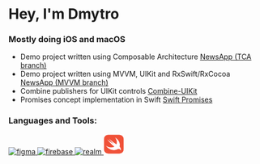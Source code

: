<h1 align="left">Hey, I'm Dmytro</h1>
<h3 align="left">Mostly doing iOS and macOS</h3>

- Demo project written using Composable Architecture [NewsApp (TCA branch)](https://github.com/DmitryLupich/NewsApp/tree/TheComposableAchitecture)
- Demo project written using MVVM, UIKit and RxSwift/RxCocoa [NewsApp (MVVM branch)](https://github.com/DmitryLupich/NewsApp/tree/RxSwift)
- Combine publishers for UIKit controls [Combine-UIKit](https://github.com/DmitryLupich/Combine-UIKit)
- Promises concept implementation in Swift [Swift Promises]([https://github.com/DmitryLupich/Combine-UIKit](https://github.com/DmitryLupich/SwiftPromises))

<h3 align="left">Languages and Tools:</h3>
<p align="left"> <a href="https://www.figma.com/" target="_blank" rel="noreferrer"> <img src="https://www.vectorlogo.zone/logos/figma/figma-icon.svg" alt="figma" width="40" height="40"/> </a> <a href="https://firebase.google.com/" target="_blank" rel="noreferrer"> <img src="https://www.vectorlogo.zone/logos/firebase/firebase-icon.svg" alt="firebase" width="40" height="40"/> </a> <a href="https://realm.io/" target="_blank" rel="noreferrer"> <img src="https://raw.githubusercontent.com/bestofjs/bestofjs-webui/8665e8c267a0215f3159df28b33c365198101df5/public/logos/realm.svg" alt="realm" width="40" height="40"/> </a> <a href="https://developer.apple.com/swift/" target="_blank" rel="noreferrer"> <img src="https://raw.githubusercontent.com/devicons/devicon/master/icons/swift/swift-original.svg" alt="swift" width="40" height="40"/> </a> </p>
